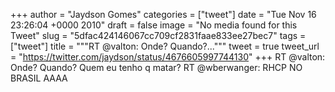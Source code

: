 
+++
author = "Jaydson Gomes"
categories = ["tweet"]
date = "Tue Nov 16 23:26:04 +0000 2010"
draft = false
image = "No media found for this Tweet"
slug = "5dfac424146067cc709cf2831faae833ee27bec7"
tags = ["tweet"]
title = """RT @valton: Onde? Quando?..."""
tweet = true
tweet_url = "https://twitter.com/jaydson/status/4676605997744130"
+++
RT @valton: Onde? Quando? Quem eu tenho q matar? RT @wberwanger: RHCP NO BRASIL AAAA
